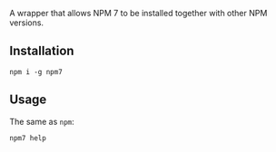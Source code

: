 A wrapper that allows NPM 7 to be installed together with other NPM versions.

## Installation

```
npm i -g npm7
```

## Usage

The same as `npm`:
```
npm7 help
```
